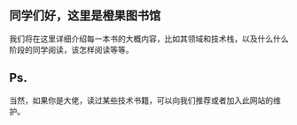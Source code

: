 ## 同学们好，这里是橙果图书馆
我们将在这里详细介绍每一本书的大概内容，比如其领域和技术栈，以及什么什么阶段的同学阅读，该怎样阅读等等。  
## Ps.
当然，如果你是大佬，读过某些技术书籍，可以向我们推荐或者加入此网站的维护。